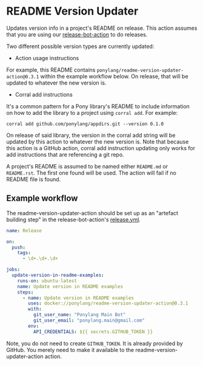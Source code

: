 # README Version Updater

Updates version info in a project's README on release. This action assumes that you are using our [release-bot-action](https://github.com/ponylang/release-bot-action) to do releases.

Two different possible version types are currently updated:

- Action usage instructions

For example, this README contains `ponylang/readme-version-updater-action@0.3.1` within the example workflow below. On release, that will be updated to whatever the new version is.

- Corral add instructions

It's a common pattern for a Pony library's README to include information on how
to add the library to a project using `corral add`. For example:

```text
corral add github.com/ponylang/appdirs.git --version 0.1.0
```

On release of said library, the version in the corral add string will be updated by this action to whatever the new version is. Note that because this action is a GitHub action, corral add instruction updating only works for add instructions that are referencing a git repo.

A project's README is assumed to be named either `README.md` or `README.rst`. The first one found will be used. The action will fail if no README file is found.

## Example workflow

The readme-version-updater-action should be set up as an "artefact building step" in the release-bot-action's [release.yml](https://github.com/ponylang/release-bot-action#trigger-release-announcement).

```yml
name: Release

on:
  push:
    tags:
      - \d+.\d+.\d+

jobs:
  update-version-in-readme-examples:
    runs-on: ubuntu-latest
    name: Update version in README examples
    steps:
      - name: Update version in README examples
        uses: docker://ponylang/readme-version-updater-action@0.3.1
        with:
          git_user_name: "Ponylang Main Bot"
          git_user_email: "ponylang.main@gmail.com"
        env:
          API_CREDENTIALS: ${{ secrets.GITHUB_TOKEN }}
```

Note, you do not need to create `GITHUB_TOKEN`. It is already provided by GitHub. You merely need to make it available to the readme-version-updater-action action.
